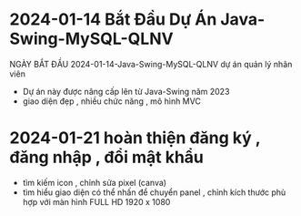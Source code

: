 # 2024-01-14 Bắt Đầu Dự Án Java-Swing-MySQL-QLNV
NGÀY BẮT ĐẦU 2024-01-14-Java-Swing-MySQL-QLNV dự án quản lý nhân viên
- Dự án này được nâng cấp lên từ Java-Swing năm 2023
- giao diện đẹp , nhiều chức năng , mô hình MVC
  
# 2024-01-21 hoàn thiện đăng ký , đăng nhập , đổi mật khẩu
- tìm kiếm icon , chỉnh sửa pixel (canva)
- tìm hiểu giao diện có thể nhấn để chuyển panel , chỉnh kích thước phù hợp với màn hình FULL HD 1920 x 1080 
